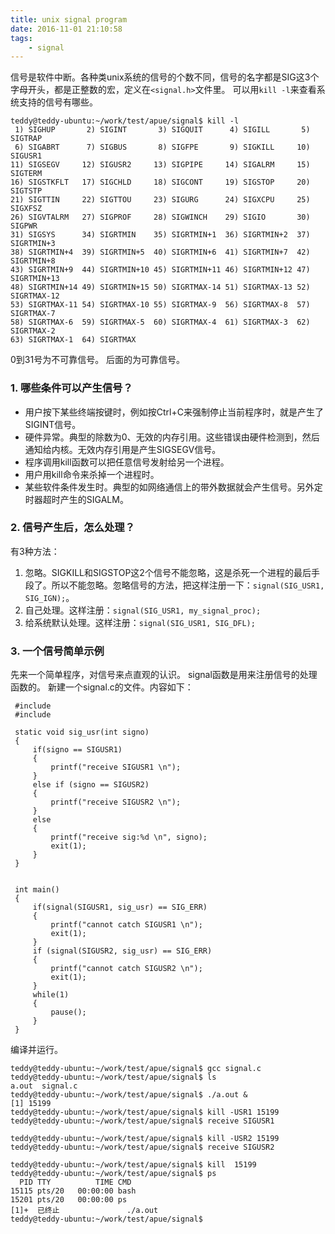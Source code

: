 ```yaml
---
title: unix signal program
date: 2016-11-01 21:10:58
tags:
	- signal
---
```

信号是软件中断。各种类unix系统的信号的个数不同，信号的名字都是SIG这3个字母开头，都是正整数的宏，定义在`<signal.h>`文件里。
可以用`kill -l`来查看系统支持的信号有哪些。
```
teddy@teddy-ubuntu:~/work/test/apue/signal$ kill -l
 1) SIGHUP       2) SIGINT       3) SIGQUIT      4) SIGILL       5) SIGTRAP
 6) SIGABRT      7) SIGBUS       8) SIGFPE       9) SIGKILL     10) SIGUSR1
11) SIGSEGV     12) SIGUSR2     13) SIGPIPE     14) SIGALRM     15) SIGTERM
16) SIGSTKFLT   17) SIGCHLD     18) SIGCONT     19) SIGSTOP     20) SIGTSTP
21) SIGTTIN     22) SIGTTOU     23) SIGURG      24) SIGXCPU     25) SIGXFSZ
26) SIGVTALRM   27) SIGPROF     28) SIGWINCH    29) SIGIO       30) SIGPWR
31) SIGSYS      34) SIGRTMIN    35) SIGRTMIN+1  36) SIGRTMIN+2  37) SIGRTMIN+3
38) SIGRTMIN+4  39) SIGRTMIN+5  40) SIGRTMIN+6  41) SIGRTMIN+7  42) SIGRTMIN+8
43) SIGRTMIN+9  44) SIGRTMIN+10 45) SIGRTMIN+11 46) SIGRTMIN+12 47) SIGRTMIN+13
48) SIGRTMIN+14 49) SIGRTMIN+15 50) SIGRTMAX-14 51) SIGRTMAX-13 52) SIGRTMAX-12
53) SIGRTMAX-11 54) SIGRTMAX-10 55) SIGRTMAX-9  56) SIGRTMAX-8  57) SIGRTMAX-7
58) SIGRTMAX-6  59) SIGRTMAX-5  60) SIGRTMAX-4  61) SIGRTMAX-3  62) SIGRTMAX-2
63) SIGRTMAX-1  64) SIGRTMAX
```
0到31号为不可靠信号。
后面的为可靠信号。


### 1. 哪些条件可以产生信号？
* 用户按下某些终端按键时，例如按Ctrl+C来强制停止当前程序时，就是产生了SIGINT信号。
* 硬件异常。典型的除数为0、无效的内存引用。这些错误由硬件检测到，然后通知给内核。无效内存引用是产生SIGSEGV信号。
* 程序调用kill函数可以把任意信号发射给另一个进程。
* 用户用kill命令来杀掉一个进程时。
* 某些软件条件发生时。典型的如网络通信上的带外数据就会产生信号。另外定时器超时产生的SIGALM。
### 2. 信号产生后，怎么处理？
有3种方法：
1. 忽略。SIGKILL和SIGSTOP这2个信号不能忽略，这是杀死一个进程的最后手段了。所以不能忽略。忽略信号的方法，把这样注册一下：`signal(SIG_USR1, SIG_IGN);`。
2. 自己处理。这样注册：`signal(SIG_USR1, my_signal_proc);`
3. 给系统默认处理。这样注册：`signal(SIG_USR1, SIG_DFL);`
### 3. 一个信号简单示例
先来一个简单程序，对信号来点直观的认识。
signal函数是用来注册信号的处理函数的。
新建一个signal.c的文件。内容如下：
```
 #include 
 #include 
 
 static void sig_usr(int signo)
 {
     if(signo == SIGUSR1)
     {
         printf("receive SIGUSR1 \n");
     }
     else if (signo == SIGUSR2)
     {
         printf("receive SIGUSR2 \n");
     }
     else
     {
         printf("receive sig:%d \n", signo);
         exit(1);
     }  
 }
 
 
 int main()
 {
     if(signal(SIGUSR1, sig_usr) == SIG_ERR)
     {
         printf("cannot catch SIGUSR1 \n");
         exit(1);
     }
     if (signal(SIGUSR2, sig_usr) == SIG_ERR)
     {
         printf("cannot catch SIGUSR2 \n");
         exit(1);
     }
     while(1)
     {
         pause();
     }
 }
```
编译并运行。
```
teddy@teddy-ubuntu:~/work/test/apue/signal$ gcc signal.c 
teddy@teddy-ubuntu:~/work/test/apue/signal$ ls
a.out  signal.c
teddy@teddy-ubuntu:~/work/test/apue/signal$ ./a.out &
[1] 15199
teddy@teddy-ubuntu:~/work/test/apue/signal$ kill -USR1 15199
teddy@teddy-ubuntu:~/work/test/apue/signal$ receive SIGUSR1 

teddy@teddy-ubuntu:~/work/test/apue/signal$ kill -USR2 15199
teddy@teddy-ubuntu:~/work/test/apue/signal$ receive SIGUSR2 

teddy@teddy-ubuntu:~/work/test/apue/signal$ kill  15199     
teddy@teddy-ubuntu:~/work/test/apue/signal$ ps
  PID TTY          TIME CMD
15115 pts/20   00:00:00 bash
15201 pts/20   00:00:00 ps
[1]+  已终止               ./a.out
teddy@teddy-ubuntu:~/work/test/apue/signal$ 
```



